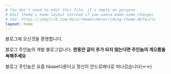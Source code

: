 ```yaml
---
# You don't need to edit this file, it's empty on purpose.
# Edit theme's home layout instead if you wanna make some changes
# See: https://jekyllrb.com/docs/themes/#overriding-theme-defaults
layout: home
---
```


블로그에 오신것을 환영합니다.

블로그 주인놈의 개발 블로그입니다. **한동안 글이 추가 되지 않는다면 주인놈의 게으름을 욕해주세요**

블로그 주인놈은 요즘 hbase다룬다고 정신이 안드로메다로 떠나갔습니다(ㅠㅠ)

